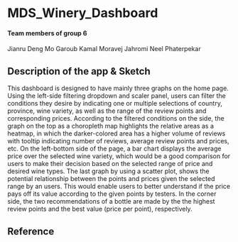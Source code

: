 # MDS_Winery_Dashboard


#### Team members of group 6
Jianru Deng
Mo Garoub
Kamal Moravej Jahromi
Neel Phaterpekar

## Description of the app & Sketch

This dashboard is designed to have mainly three graphs on the home page. Using the left-side filtering dropdown and scaler panel, users can filter the conditions they desire by indicating one or multiple selections of country, province, wine variety, as well as the range of the review points and corresponding prices. According to the filtered conditions on the side, the graph on the top as a choropleth map highlights the relative areas as a heatmap, in which the darker-colored area has a higher volume of reviews with tooltip indicating number of reviews, average review points and prices, etc. On the left-bottom side of the page, a bar chart displays the average price over the selected wine variety, which would be a good comparison for users to make their decision based on the selected range of price and desired wine types. The last graph by using a scatter plot, shows the potential relationship between the points and prices given the selected range by an users. This would enable users to better understand if the price pays off its value according to the given points by testers. In the corner side, the two recommendations of a bottle are made by the the highest review points and the best value (price per point), respectively.

## Reference